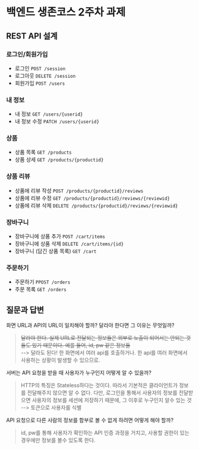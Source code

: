 # 백엔드 생존코스 2주차 과제

## REST API 설계

### 로그인/회원가입

- 로그인                    `POST /session`
- 로그아웃                  `DELETE /session`
- 회원가입                  `POST /users`

### 내 정보

- 내 정보                   `GET /users/{userid}`
- 내 정보 수정              `PATCH /users/{userid}`

### 상품

- 상품 목록                 `GET /products`
- 상품 상세                 `GET /products/{productid}`

### 상품 리뷰

- 상품에 리뷰 작성          `POST /products/{productid}/reviews`
- 상품에 리뷰 수정          `GET /products/{productid}/reviews/{reviewid}`
- 상품에 리뷰 삭제          `DELETE /products/{productid}/reviews/{reviewid}`

### 장바구니

- 장바구니에 상품 추가      `POST /cart/items`
- 장바구니에 상품 삭제      `DELETE /cart/items/{id}`
- 장바구니 (담긴 상품 목록) `GET /cart`

### 주문하기

- 주문하기                  `PPOST /orders`
- 주문 목록                 `GET /orders`

## 질문과 답변

화면 URL과 API의 URL이 일치해야 할까? 달라야 한다면 그 이유는 무엇일까?   

> ~~달라야 한다. 실제 URL로 전달되는 정보들은 외부로 노출이 되어서는 안되는 것들도 있기 때문이다. 예를 들어, id, pw 같은 정보들~~   
--> 달라도 된다!
한 화면에서 여러 api를 호출하거나. 한 api를 여러 화면에서 사용하는 상황이 발생할 수 있으므로.

서버는 API 요청을 받을 때 사용자가 누구인지 어떻게 알 수 있을까?      
> HTTP의 특징은 Stateless하다는 것이다. 따라서 기본적은 클라이언트가 정보를 전달해주지 않으면 알 수 없다. 
다만, 로그인을 통해서 사용자의 정보를 전달받으면 사용자의 정보를 세션에 저장하기 때문에, 그 이후로 누구인지 알수 있는 것   
--> 토큰으로 사용자를 식별


API 요청으로 다른 사람의 정보를 함부로 볼 수 없게 하려면 어떻게 해야 할까?   
> id, pw를 통해 사용자가 확인하는 API 인증 과정을 거치고, 사용할 권한이 있는 경우에만 정보를 볼수 있도록 한다.   
